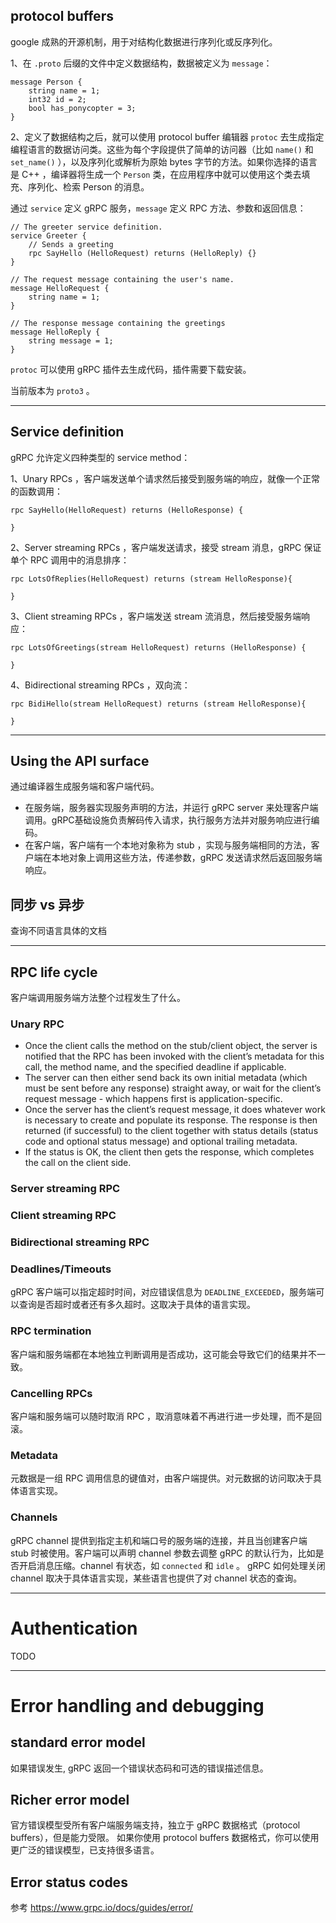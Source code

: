 ## protocol buffers
google 成熟的开源机制，用于对结构化数据进行序列化或反序列化。

1、在 `.proto` 后缀的文件中定义数据结构，数据被定义为 `message`：
```
message Person {
    string name = 1;
    int32 id = 2;
    bool has_ponycopter = 3;
}
```

2、定义了数据结构之后，就可以使用 protocol buffer 编辑器 `protoc` 去生成指定编程语言的数据访问类。这些为每个字段提供了简单的访问器（比如 `name()` 和 `set_name()` ），以及序列化或解析为原始 bytes 字节的方法。如果你选择的语言是 C++ ，编译器将生成一个 `Person` 类，在应用程序中就可以使用这个类去填充、序列化、检索 Person 的消息。

通过 `service` 定义 gRPC 服务，`message` 定义 RPC 方法、参数和返回信息：
```
// The greeter service definition.
service Greeter {
    // Sends a greeting
    rpc SayHello (HelloRequest) returns (HelloReply) {}
}

// The request message containing the user's name.
message HelloRequest {
    string name = 1;
}

// The response message containing the greetings
message HelloReply {
    string message = 1;
}
```

`protoc` 可以使用 gRPC 插件去生成代码，插件需要下载安装。

当前版本为 `proto3` 。

------
## Service definition

gRPC 允许定义四种类型的 service method：

1、Unary RPCs ，客户端发送单个请求然后接受到服务端的响应，就像一个正常的函数调用：
```
rpc SayHello(HelloRequest) returns (HelloResponse) {

}
```

2、Server streaming RPCs ，客户端发送请求，接受 stream 消息，gRPC 保证单个 RPC 调用中的消息排序：
```
rpc LotsOfReplies(HelloRequest) returns (stream HelloResponse){

}
```

3、Client streaming RPCs ，客户端发送 stream 流消息，然后接受服务端响应：
```
rpc LotsOfGreetings(stream HelloRequest) returns (HelloResponse) {

}
```

4、Bidirectional streaming RPCs ，双向流：
```
rpc BidiHello(stream HelloRequest) returns (stream HelloResponse){

}
```

-----
## Using the API surface
通过编译器生成服务端和客户端代码。
- 在服务端，服务器实现服务声明的方法，并运行 gRPC server 来处理客户端调用。gRPC基础设施负责解码传入请求，执行服务方法并对服务响应进行编码。
- 在客户端，客户端有一个本地对象称为 stub ，实现与服务端相同的方法，客户端在本地对象上调用这些方法，传递参数，gRPC 发送请求然后返回服务端响应。


## 同步 vs 异步
查询不同语言具体的文档

--------

## RPC life cycle
客户端调用服务端方法整个过程发生了什么。

### Unary RPC
- Once the client calls the method on the stub/client object, the server is notified that the RPC has been invoked with the client’s metadata for this call, the method name, and the specified deadline if applicable.
- The server can then either send back its own initial metadata (which must be sent before any response) straight away, or wait for the client’s request message - which happens first is application-specific.
- Once the server has the client’s request message, it does whatever work is necessary to create and populate its response. The response is then returned (if successful) to the client together with status details (status code and optional status message) and optional trailing metadata.
- If the status is OK, the client then gets the response, which completes the call on the client side.

### Server streaming RPC

### Client streaming RPC

### Bidirectional streaming RPC

### Deadlines/Timeouts
gRPC 客户端可以指定超时时间，对应错误信息为 `DEADLINE_EXCEEDED`，服务端可以查询是否超时或者还有多久超时。这取决于具体的语言实现。

### RPC termination
客户端和服务端都在本地独立判断调用是否成功，这可能会导致它们的结果并不一致。

### Cancelling RPCs
客户端和服务端可以随时取消 RPC ，取消意味着不再进行进一步处理，而不是回滚。

### Metadata
元数据是一组 RPC 调用信息的键值对，由客户端提供。对元数据的访问取决于具体语言实现。

### Channels
gRPC channel 提供到指定主机和端口号的服务端的连接，并且当创建客户端 stub 时被使用。客户端可以声明 channel 参数去调整 gRPC 的默认行为，比如是否开启消息压缩。channel 有状态，如 `connected` 和 `idle` 。
gRPC 如何处理关闭 channel 取决于具体语言实现，某些语言也提供了对 channel 状态的查询。

-----
# Authentication
TODO

-----
# Error handling and debugging

## standard error model
如果错误发生, gRPC 返回一个错误状态码和可选的错误描述信息。

## Richer error model
官方错误模型受所有客户端服务端支持，独立于 gRPC 数据格式（protocol buffers），但是能力受限。
如果你使用 protocol buffers 数据格式，你可以使用更广泛的错误模型，已支持很多语言。

## Error status codes
参考 https://www.grpc.io/docs/guides/error/